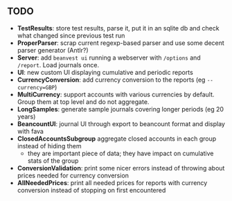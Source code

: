 ## TODO
- **TestResults**: store test results, parse it, put it in an sqlite db and check what changed since previous test run
- **ProperParser**: scrap current regexp-based parser and use some decent parser generator (Antlr?)
- **Server**: add `beanvest ui` running a webserver with `/options` and `/report`. Load journals once.
- **UI**: new custom UI displaying cumulative and periodic reports
- **CurrencyConversion**: add currency conversion to the reports (eg `--currency=GBP`)
- **MultiCurrency**: support accounts with various currencies by default. Group them at top level and do not aggregate.
- **LongSamples**: generate sample journals covering longer periods (eg 20 years)
- **BeancountUI**: journal UI through export to beancount format and display with fava
- **ClosedAccountsSubgroup** aggregate closed accounts in each group instead of hiding them
  - they are important piece of data; they have impact on cumulative stats of the group
- **ConversionValidation**: print some nicer errors instead of throwing about prices needed for currency conversion
- **AllNeededPrices**: print all needed prices for reports with currency conversion instead of stopping on first encountered